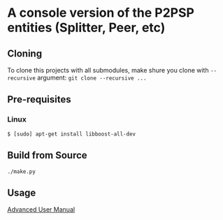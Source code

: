 # A console version of the P2PSP entities (Splitter, Peer, etc) #

## Cloning
To clone this projects with all submodules, make shure you clone with `--recursive` argument:
`git clone --recursive ...`


## Pre-requisites
### Linux 
```
$ [sudo] apt-get install libboost-all-dev
```
## Build from Source

```
./make.py
```

## Usage
[Advanced User Manual](https://github.com/P2PSP/p2psp/tree/master/doc/advanced-user-manual)


